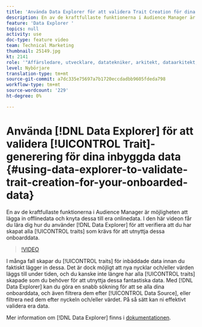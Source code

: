 ```yaml
---
title: 'Använda Data Explorer för att validera Trait Creation för dina inbyggda data '
description: En av de kraftfullaste funktionerna i Audience Manager är möjligheten att lägga in offlinedata och knyta dessa till era onlinedata. I den här videon får du lära dig hur du använder Data Explorer för att validera att du har skapat alla egenskaper som krävs för att utnyttja dessa inbyggda data.
feature: 'Data Explorer '
topics: null
activity: use
doc-type: feature video
team: Technical Marketing
thumbnail: 25149.jpg
kt: 2141
role: '"Affärsledare, utvecklare, datatekniker, arkitekt, dataarkitekt, administratör, ledare"'
level: Nybörjare
translation-type: tm+mt
source-git-commit: a7dc335e75697a7b1720eccdadbb9605fdeda798
workflow-type: tm+mt
source-wordcount: '229'
ht-degree: 0%

---
```



# Använda [!DNL Data Explorer] för att validera [!UICONTROL Trait]-generering för dina inbyggda data {#using-data-explorer-to-validate-trait-creation-for-your-onboarded-data}

En av de kraftfullaste funktionerna i Audience Manager är möjligheten att lägga in offlinedata och knyta dessa till era onlinedata. I den här videon får du lära dig hur du använder [!DNL Data Explorer] för att verifiera att du har skapat alla [!UICONTROL traits] som krävs för att utnyttja dessa onboarddata.

>[!VIDEO](https://video.tv.adobe.com/v/25149/?quality=12)

I många fall skapar du [!UICONTROL traits] för inbäddade data innan du faktiskt lägger in dessa. Det är dock möjligt att nya nycklar och/eller värden läggs till under tiden, och du kanske inte längre har alla [!UICONTROL traits] skapade som du behöver för att utnyttja dessa fantastiska data. Med [!DNL Data Explorer] kan du göra en snabb sökning för att se alla dina onboarddata, och även filtrera dem efter [!UICONTROL Data Source], eller filtrera ned dem efter nyckeln och/eller värdet. På så sätt kan ni effektivt validera era data.

Mer information om [!DNL Data Explorer] finns i [dokumentationen](https://experiencecloud.adobe.com/resources/help/en_US/aam/data-explorer.html).